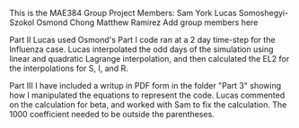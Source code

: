 This is the MAE384 Group Project
Members:
Sam York
Lucas Somoshegyi-Szokol
Osmond Chong
Matthew Ramirez
Add group members here


Part II
Lucas used Osmond's Part I code ran at a 2 day time-step for the Influenza case. Lucas interpolated the odd days of the simulation using linear and quadratic Lagrange interpolation, and then calculated the EL2 for 
the interpolations for S, I, and R. 

Part III
I have included a writup in PDF form in the folder "Part 3" showing how I manipulated the equations to represent the code.
Lucas commented on the calculation for beta, and worked with Sam to fix the calculation. The 1000 coefficient needed to be outside the parentheses.
